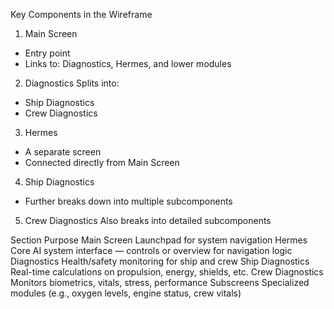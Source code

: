 Key Components in the Wireframe
1.	Main Screen
-	Entry point
- Links to: Diagnostics, Hermes, and lower modules
2.	Diagnostics
Splits into:
- Ship Diagnostics
- Crew Diagnostics
3.	Hermes
 - A separate screen
 - Connected directly from Main Screen
4.	Ship Diagnostics
 - Further breaks down into multiple subcomponents 
5.	Crew Diagnostics
   	Also breaks into detailed subcomponents 
	
Section	Purpose
Main Screen	Launchpad for system navigation
Hermes	Core AI system interface — controls or overview for navigation logic
Diagnostics	Health/safety monitoring for ship and crew
Ship Diagnostics	Real-time calculations on propulsion, energy, shields, etc.
Crew Diagnostics	Monitors biometrics, vitals, stress, performance
Subscreens	Specialized modules (e.g., oxygen levels, engine status, crew vitals)
